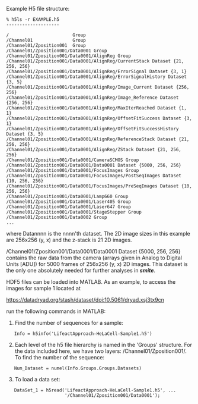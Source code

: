 Example H5 file structure:

```
% h5ls -r EXAMPLE.h5
--------------------

/                        Group
/Channel01               Group
/Channel01/Zposition001  Group
/Channel01/Zposition001/Data0001 Group
/Channel01/Zposition001/Data0001/AlignReg Group
/Channel01/Zposition001/Data0001/AlignReg/CurrentStack Dataset {21, 256, 256}
/Channel01/Zposition001/Data0001/AlignReg/ErrorSignal Dataset {3, 1}
/Channel01/Zposition001/Data0001/AlignReg/ErrorSignalHistory Dataset {3, 5}
/Channel01/Zposition001/Data0001/AlignReg/Image_Current Dataset {256, 256}
/Channel01/Zposition001/Data0001/AlignReg/Image_Reference Dataset {256, 256}
/Channel01/Zposition001/Data0001/AlignReg/MaxIterReached Dataset {1, 1}
/Channel01/Zposition001/Data0001/AlignReg/OffsetFitSuccess Dataset {3, 1}
/Channel01/Zposition001/Data0001/AlignReg/OffsetFitSuccessHistory Dataset {3, 5}
/Channel01/Zposition001/Data0001/AlignReg/ReferenceStack Dataset {21, 256, 256}
/Channel01/Zposition001/Data0001/AlignReg/ZStack Dataset {21, 256, 256}
/Channel01/Zposition001/Data0001/CameraSCMOS Group
/Channel01/Zposition001/Data0001/Data0001 Dataset {5000, 256, 256}
/Channel01/Zposition001/Data0001/FocusImages Group
/Channel01/Zposition001/Data0001/FocusImages/PostSeqImages Dataset {10, 256, 256}
/Channel01/Zposition001/Data0001/FocusImages/PreSeqImages Dataset {10, 256, 256}
/Channel01/Zposition001/Data0001/Lamp660 Group
/Channel01/Zposition001/Data0001/Laser405 Group
/Channel01/Zposition001/Data0001/Laser647 Group
/Channel01/Zposition001/Data0001/StageStepper Group
/Channel01/Zposition001/Data0002 Group
...
```

where Datannnn is the nnnn'th dataset.  The 2D image sizes in this example are 
256x256 (y, x) and the z-stack is 21 2D images.

/Channel01/Zposition001/Data0001/Data0001 Dataset {5000, 256, 256}
contains the raw data from the camera (arrays given in Analog to Digital Units
[ADU]) for 5000 frames of 256x256 (y, x) 2D images.  This dataset is the only
one absolutely needed for further analyses in ***smite***.

HDF5 files can be loaded into MATLAB.  As an example, to access the
images for sample 1 located at

   https://datadryad.org/stash/dataset/doi:10.5061/dryad.xsj3tx9cn

run the following commands in MATLAB:

1) Find the number of sequences for a sample:  
```
   Info = h5info('LifeactApproach-HeLaCell-Sample1.h5')
```

2) Each level of the h5 file hierarchy is named in the 'Groups' structure.
For the data included here, we have two layers: /Channel01/Zposition001/.
To find the number of the sequence:
```
   Num_Dataset = numel(Info.Groups.Groups.Datasets)
```

3) To load a data set:
```
   DataSet_1 = h5read('LifeactApproach-HeLaCell-Sample1.h5', ...
                      '/Channel01/Zposition001/Data0001');
```
